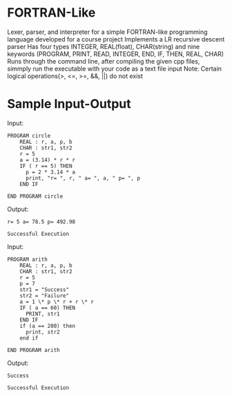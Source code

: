 # FORTRAN-Like
Lexer, parser, and interpreter for a simple FORTRAN-like programming language developed for a course project
Implements a LR recursive descent parser
Has four types INTEGER, REAL(float), CHAR(string) and nine keywords (PROGRAM, PRINT, READ, INTEGER, END, IF, THEN, REAL, CHAR)
Runs through the command line, after compiling the given cpp files, simmply run the executable with your code as a text file input
Note: Certain logical operations(>, <=, >=, &&, ||) do not exist
# Sample Input-Output
Input:
```
PROGRAM circle
	REAL : r, a, p, b  
	CHAR : str1, str2
	r = 5
	a = (3.14) * r * r
	IF ( r == 5) THEN
	  p = 2 * 3.14 * a
	  print, "r= ", r, " a= ", a, " p= ", p
	END IF
	
END PROGRAM circle
```

Output:
```
r= 5 a= 78.5 p= 492.98

Successful Execution
```

Input:
```
PROGRAM arith
	REAL : r, a, p, b  
	CHAR : str1, str2
	r = 5
	p = 7
	str1 = "Success"
	str2 = "Failure"
	a = 1 \* p \* r + r \* r
	IF ( a == 60) THEN
	  PRINT, str1
	END IF
	if (a == 200) then
	  print, str2
	end if
	
END PROGRAM arith
```
Output:
```
Success

Successful Execution
```
